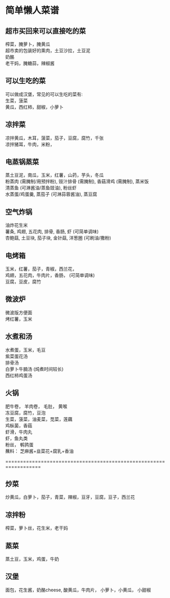 # 简单懒人菜谱
## 超市买回来可以直接吃的菜
榨菜，腌萝卜，腌黄瓜  
超市卖的包装好的熏肉，土豆沙拉，土豆泥  
奶酪  
老干妈，腌糖蒜，辣椒酱

## 可以生吃的菜
可以做成汉堡，常见的可以生吃的菜有:  
生菜，菠菜  
黄瓜，西红柿，甜椒，小萝卜  

## 凉拌菜
凉拌黄瓜，木耳，菠菜，茄子，豆腐，腐竹，千张  
凉拌猪耳，牛肉，米粉，

## 电蒸锅蒸菜
蒸土豆泥，南瓜，玉米，红薯，山药，芋头，冬瓜  
粉蒸肉 (需腌制/用预拌粉), 豉汁排骨 (需腌制), 香菇滑鸡 (需腌制), 蒸米饭  
清蒸鱼 (可淋酱油/蒸鱼豉油), 粉丝虾  
水蒸蛋/鸡蛋羹, 蒸茄子 (可淋蒜蓉酱油), 蒸豆腐

## 空气炸锅
油炸花生米  
薯条, 鸡翅, 五花肉, 排骨, 香肠, 虾 (可简单调味)  
杏鲍菇, 土豆块, 茄子块, 金针菇, 洋葱圈 (可刷油/撒粉)

## 电烤箱
玉米，红薯，茄子，青椒，西兰花，  
鸡翅，五花肉，牛肉片，香肠， (可简单调味)  
豆腐，豆皮，腐竹

## 微波炉
微波版方便面  
烤红薯，玉米

## 水煮和汤
水煮蛋，玉米，毛豆  
紫菜蛋花汤  
排骨汤  
白萝卜牛腩汤 (炖煮时间较长)  
西红柿鸡蛋汤

## 火锅
肥牛卷， 羊肉卷， 毛肚， 黄喉  
冻豆腐，腐竹，豆泡  
生菜，菠菜，油麦菜，苋菜，莲藕  
鸡枞菌，香菇  
虾滑，牛肉丸  
虾，鱼丸类  
粉丝， 鹌鹑蛋  
蘸料： 芝麻酱+韭菜花+腐乳+香油

==================================================================
## 炒菜
炒黄瓜，白萝卜，茄子，青菜，辣椒，豆牙，豆腐，豆子，西兰花

## 凉拌粉
榨菜，萝卜丝，花生米，老干妈

## 蒸菜
蒸土豆，玉米，鸡蛋，牛奶 

## 汉堡
面包，花生酱，奶酪cheese, 酸黄瓜，牛肉片，
小萝卜，小黄瓜， 小甜椒